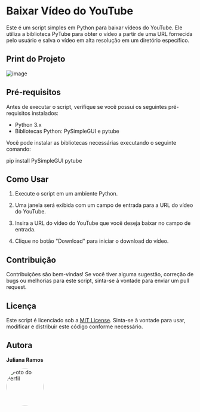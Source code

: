 # Baixar Vídeo do YouTube

Este é um script simples em Python para baixar vídeos do YouTube. Ele utiliza a biblioteca PyTube para obter o vídeo a partir de uma URL fornecida pelo usuário e salva o vídeo em alta resolução em um diretório específico.

## Print do Projeto

![image](https://github.com/Julianadev/Download-YT/assets/68672538/79251378-4d82-4021-8ddd-3ea7a530c1ec)



## Pré-requisitos

Antes de executar o script, verifique se você possui os seguintes pré-requisitos instalados:

- Python 3.x
- Bibliotecas Python: PySimpleGUI e pytube

Você pode instalar as bibliotecas necessárias executando o seguinte comando:

pip install PySimpleGUI pytube


## Como Usar

1. Execute o script em um ambiente Python.

2. Uma janela será exibida com um campo de entrada para a URL do vídeo do YouTube.

3. Insira a URL do vídeo do YouTube que você deseja baixar no campo de entrada.

4. Clique no botão "Download" para iniciar o download do vídeo.

## Contribuição

Contribuições são bem-vindas! Se você tiver alguma sugestão, correção de bugs ou melhorias para este script, sinta-se à vontade para enviar um pull request.

## Licença

Este script é licenciado sob a [MIT License](LICENSE). Sinta-se à vontade para usar, modificar e distribuir este código conforme necessário.

## Autora

**Juliana Ramos**

<img src="https://avatars.githubusercontent.com/u/68672538?v=4" alt="Foto do Perfil" width="100" height="100" style="border-radius: 100%;">


